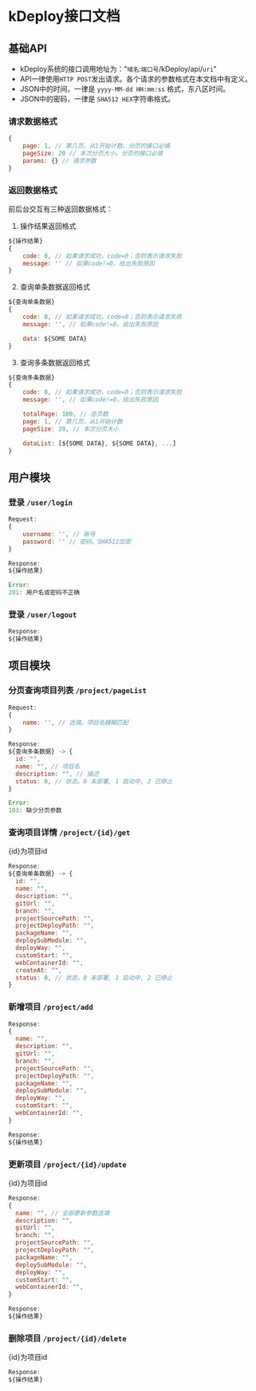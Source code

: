 # kDeploy接口文档

## 基础API

* kDeploy系统的接口调用地址为："`域名`:`端口号`/kDeploy/api/`uri`"
* API一律使用`HTTP POST`发出请求。各个请求的参数格式在本文档中有定义。
* JSON中的时间，一律是 `yyyy-MM-dd HH:mm:ss` 格式，东八区时间。
* JSON中的密码，一律是 `SHA512 HEX`字符串格式。

### 请求数据格式
~~~js
{
	page: 1, // 第几页，从1开始计数。分页的接口必填
	pageSize: 20 // 本次分页大小。分页的接口必填
	params: {} // 请求参数
}
~~~

### 返回数据格式
前后台交互有三种返回数据格式：

1. 操作结果返回格式
~~~js
${操作结果}
{
	code: 0, // 如果请求成功，code=0；否则表示请求失败
	message: '' // 如果code!=0，给出失败原因
}
~~~

2. 查询单条数据返回格式
~~~js
${查询单条数据}
{
	code: 0, // 如果请求成功，code=0；否则表示请求失败
	message: '', // 如果code!=0，给出失败原因

	data: ${SOME DATA}
}
~~~

3. 查询多条数据返回格式
~~~js
${查询多条数据}
{
	code: 0, // 如果请求成功，code=0；否则表示请求失败
	message: '', // 如果code!=0，给出失败原因

	totalPage: 100, // 总页数
	page: 1, // 第几页，从1开始计数
	pageSize: 20, // 本次分页大小

	dataList: [${SOME DATA}, ${SOME DATA}, ...]
}
~~~

## 用户模块

### 登录 `/user/login`
~~~js
Request:
{
	username: '', // 账号
	password: '' // 密码。SHA512加密
}

Response:
${操作结果}

Error:
201: 用户名或密码不正确
~~~

### 登录 `/user/logout`
~~~js
Response:
${操作结果}
~~~

## 项目模块

### 分页查询项目列表 `/project/pageList`
~~~js
Request:
{
	name: '', // 选填。项目名模糊匹配
}

Response:
${查询多条数据} -> {
  id: "",
  name: "", // 项目名
  description: "", // 描述
  status: 0, // 状态。0 未部署, 1 启动中, 2 已停止
}

Error:
103: 缺少分页参数
~~~

### 查询项目详情 `/project/{id}/get`
{id}为项目id
~~~js
Response:
${查询单条数据} -> {
  id: "",
  name: "",
  description: "",
  gitUrl: "",
  branch: "",
  projectSourcePath: "",
  projectDeployPath: "",
  packageName: "",
  deploySubModule: "",
  deployWay: "",
  customStart: "",
  webContainerId: "",
  createAt: "",
  status: 0, // 状态。0 未部署, 1 启动中, 2 已停止
}
~~~

### 新增项目 `/project/add`
~~~js
Response:
{
  name: "",
  description: "",
  gitUrl: "",
  branch: "",
  projectSourcePath: "",
  projectDeployPath: "",
  packageName: "",
  deploySubModule: "",
  deployWay: "",
  customStart: "",
  webContainerId: "",
}

Response:
${操作结果}
~~~

### 更新项目 `/project/{id}/update`
{id}为项目id
~~~js
Response:
{
  name: "", // 全部更新参数选填
  description: "",
  gitUrl: "",
  branch: "",
  projectSourcePath: "",
  projectDeployPath: "",
  packageName: "",
  deploySubModule: "",
  deployWay: "",
  customStart: "",
  webContainerId: "",
}

Response:
${操作结果}
~~~

### 删除项目 `/project/{id}/delete`
{id}为项目id
~~~js
Response:
${操作结果}
~~~
